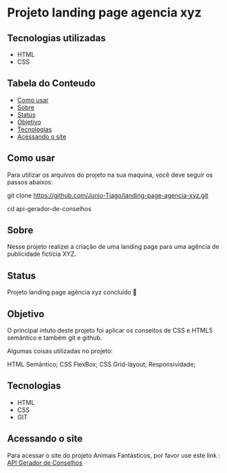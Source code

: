 # Projeto landing page agencia xyz

## Tecnologias utilizadas
- HTML
- CSS

## Tabela do Conteudo
<ul>
<li><a href="#como-usar">Como usar</li>
<li><a href="#sobre">Sobre</a></li>
<li><a href="#status">Status</a></li>
<li><a href="#objetivo">Objetivo</a></li>
<li><a href="#tenologias">Tecnologias</a></li>
<li><a href="#acessando-o-site">Acessando o site</a></li>
</ul>

## Como usar

Para utilizar os arquivos do projeto na sua maquina, você deve seguir os passos abaixos:

git clone https://github.com/Junio-Tiago/landing-page-agencia-xyz.git

cd api-gerador-de-conselhos<br>

## Sobre
Nesse projeto realizei a criação de uma landing page para uma agência de publicidade fictícia XYZ.


## Status

Projeto landing page agência xyz concluído 🎯

## Objetivo

O principal intuto deste projeto foi aplicar os conseitos de CSS e HTML5 semântico e também git e github.

Algumas coisas utilizadas no projeto:

HTML Semântico;
CSS FlexBox;
CSS Grid-layout;
Responsividade;


## Tecnologias
<ul>
<li>HTML</li>
<li>CSS</li>
<li>GIT</li>
</ul>

## Acessando o site

Para acessar o site do projeto Animais Fantásticos, por favor use este link : <a href="https://lucaszanin.github.io/api-gerador-de-conselhos/" target="_blank">API Gerador de Conselhos</a>
